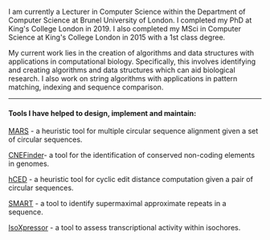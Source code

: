 I am currently a Lecturer in Computer Science within the Department of Computer Science at Brunel University of London. I completed my PhD at King's College London in 2019. I also completed my MSci in Computer Science at King's College London in 2015 with a 1st class degree.

My current work lies in the creation of algorithms and data structures with applications in computational biology. Specifically, this involves identifying and creating algorithms and data structures which can aid biological research. I also work on string algorithms with applications in pattern matching, indexing and sequence comparison.

***
#### Tools I have helped to design, implement and maintain:
[MARS](https://github.com/lorrainea/mars) - a heuristic tool for multiple circular sequence alignment given a set of circular sequences.

[CNEFinder](https://github.com/lorrainea/CNEFinder)- a tool for the identification of conserved non-coding elements in genomes.

[hCED](https://github.com/lorrainea/hCED) - a heuristic tool for cyclic edit distance computation given a pair of circular sequences.

[SMART](https://github.com/lorrainea/smart) - a tool to identify supermaximal approximate repeats in a sequence.

[IsoXpressor](https://github.com/lorrainea/IsoXpressor) - a tool to assess transcriptional activity within isochores.

